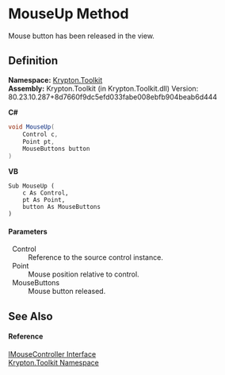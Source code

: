 # MouseUp Method


Mouse button has been released in the view.



## Definition
**Namespace:** <a href="79d2eac2-21f4-54ff-7552-b20c33c30600.md">Krypton.Toolkit</a>  
**Assembly:** Krypton.Toolkit (in Krypton.Toolkit.dll) Version: 80.23.10.287+8d7660f9dc5efd033fabe008ebfb904beab6d444

**C#**
``` C#
void MouseUp(
	Control c,
	Point pt,
	MouseButtons button
)
```
**VB**
``` VB
Sub MouseUp ( 
	c As Control,
	pt As Point,
	button As MouseButtons
)
```



#### Parameters
<dl><dt>  Control</dt><dd>Reference to the source control instance.</dd><dt>  Point</dt><dd>Mouse position relative to control.</dd><dt>  MouseButtons</dt><dd>Mouse button released.</dd></dl>

## See Also


#### Reference
<a href="09cde3c5-52ea-13ad-d51d-70156012cee1.md">IMouseController Interface</a>  
<a href="79d2eac2-21f4-54ff-7552-b20c33c30600.md">Krypton.Toolkit Namespace</a>  
